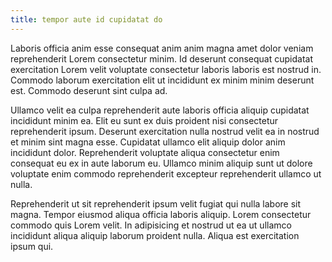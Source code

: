 ```yaml
---
title: tempor aute id cupidatat do
---
```


Laboris officia anim esse consequat anim anim magna amet dolor veniam reprehenderit Lorem consectetur minim. Id deserunt consequat cupidatat exercitation Lorem velit voluptate consectetur laboris laboris est nostrud in. Commodo laborum exercitation elit ut incididunt ex minim minim deserunt est. Commodo deserunt sint culpa ad.

Ullamco velit ea culpa reprehenderit aute laboris officia aliquip cupidatat incididunt minim ea. Elit eu sunt ex duis proident nisi consectetur reprehenderit ipsum. Deserunt exercitation nulla nostrud velit ea in nostrud et minim sint magna esse. Cupidatat ullamco elit aliquip dolor anim incididunt dolor. Reprehenderit voluptate aliqua consectetur enim consequat eu ex in aute laborum eu. Ullamco minim aliquip sunt ut dolore voluptate enim commodo reprehenderit excepteur reprehenderit ullamco ut nulla.

Reprehenderit ut sit reprehenderit ipsum velit fugiat qui nulla labore sit magna. Tempor eiusmod aliqua officia laboris aliquip. Lorem consectetur commodo quis Lorem velit. In adipisicing et nostrud ut ea ut ullamco incididunt aliqua aliquip laborum proident nulla. Aliqua est exercitation ipsum qui.
